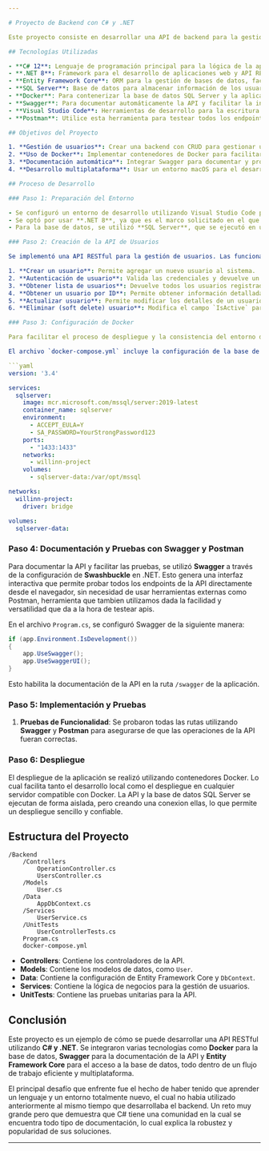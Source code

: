 ```yaml
---

# Proyecto de Backend con C# y .NET

Este proyecto consiste en desarrollar una API de backend para la gestión de usuarios, utilizando C# con .NET Core. Durante todo el desarrollo, integre nuevas tecnologías y herramientas como Docker, Swagger, y Entity Framework Core, para crear una api lo mas robusta, escalable y fácil de mantener.

## Tecnologías Utilizadas

- **C# 12**: Lenguaje de programación principal para la lógica de la aplicación.
- **.NET 8**: Framework para el desarrollo de aplicaciones web y API RESTful.
- **Entity Framework Core**: ORM para la gestión de bases de datos, facilitando la interacción con SQL Server.
- **SQL Server**: Base de datos para almacenar información de los usuarios y operaciones.
- **Docker**: Para contenerizar la base de datos SQL Server y la aplicación, facilitando el despliegue y desarrollo en diferentes entornos.
- **Swagger**: Para documentar automáticamente la API y facilitar la interacción con los endpoints.
- **Visual Studio Code**: Herramientas de desarrollo para la escritura de código y pruebas de la API.
- **Postman**: Utilice esta herramienta para testear todos los endpoints de la API.

## Objetivos del Proyecto

1. **Gestión de usuarios**: Crear una backend con CRUD para gestionar usuarios, incluyendo la creación, autenticación, obtención, actualización y eliminación suave (desactivar) de usuarios.
2. **Uso de Docker**: Implementar contenedores de Docker para facilitar el despliegue y la gestión de servicios como SQL Server.
3. **Documentación automática**: Integrar Swagger para documentar y probar los endpoints de manera sencilla, teniendo logs mucho mas extensos que permitieron entender cada error.
4. **Desarrollo multiplataforma**: Usar un entorno macOS para el desarrollo, aprovechando herramientas Visual Studio Code y tambien utilizar entornos linux mediante contenedores de Docker.

## Proceso de Desarrollo

### Paso 1: Preparación del Entorno

- Se configuró un entorno de desarrollo utilizando Visual Studio Code para el desarrollo de la API en C#.
- Se optó por usar **.NET 8**, ya que es el marco solicitado en el que debiamos hacer este proyecto.
- Para la base de datos, se utilizó **SQL Server**, que se ejecutó en un contenedor Docker, lo que me permitio configurar y desplegar con facilidad sin tener que instalar el servidor directamente en el sistema.

### Paso 2: Creación de la API de Usuarios

Se implementó una API RESTful para la gestión de usuarios. Las funcionalidades principales son:

1. **Crear un usuario**: Permite agregar un nuevo usuario al sistema.
2. **Autenticación de usuario**: Valida las credenciales y devuelve un token JWT para autenticar futuras solicitudes.
3. **Obtener lista de usuarios**: Devuelve todos los usuarios registrados.
4. **Obtener un usuario por ID**: Permite obtener información detallada de un usuario en particular.
5. **Actualizar usuario**: Permite modificar los detalles de un usuario.
6. **Eliminar (soft delete) usuario**: Modifica el campo `IsActive` para marcar al usuario como inactivo, en lugar de eliminarlo de la base de datos.

### Paso 3: Configuración de Docker

Para facilitar el proceso de despliegue y la consistencia del entorno de desarrollo, también asi para que, quien quiera, pueda clonar y levantar la API y Base de Datos desde su lado, se configuró **Docker** para ejecutar el contenedor de **SQL Server**. Esto permite que la base de datos se ejecute en un entorno aislado, sin interferir con el sistema operativo.

El archivo `docker-compose.yml` incluye la configuración de la base de datos SQL Server, lo que hace que sea sencillo ejecutar tanto la API como la base de datos desde Docker. Aquí un ejemplo del archivo:

```yaml
version: '3.4'

services:
  sqlserver:
    image: mcr.microsoft.com/mssql/server:2019-latest
    container_name: sqlserver
    environment:
      - ACCEPT_EULA=Y
      - SA_PASSWORD=YourStrongPassword123
    ports:
      - "1433:1433"
    networks:
      - willinn-project
    volumes:
      - sqlserver-data:/var/opt/mssql

networks:
  willinn-project:
    driver: bridge

volumes:
  sqlserver-data:
```

### Paso 4: Documentación y Pruebas con Swagger y Postman

Para documentar la API y facilitar las pruebas, se utilizó **Swagger** a través de la configuración de **Swashbuckle** en .NET. Esto genera una interfaz interactiva que permite probar todos los endpoints de la API directamente desde el navegador, sin necesidad de usar herramientas externas como Postman, herramienta que tambien utilizamos dada la facilidad y versatilidad que da a la hora de testear apis.

En el archivo `Program.cs`, se configuró Swagger de la siguiente manera:

```csharp
if (app.Environment.IsDevelopment())
{
    app.UseSwagger();
    app.UseSwaggerUI();
}
```

Esto habilita la documentación de la API en la ruta `/swagger` de la aplicación.

### Paso 5: Implementación y Pruebas

1. **Pruebas de Funcionalidad**: Se probaron todas las rutas utilizando **Swagger** y **Postman** para asegurarse de que las operaciones de la API fueran correctas.

### Paso 6: Despliegue

El despliegue de la aplicación se realizó utilizando contenedores Docker. Lo cual facilita tanto el desarrollo local como el despliegue en cualquier servidor compatible con Docker. La API y la base de datos SQL Server se ejecutan de forma aislada, pero creando una conexion ellas, lo que permite un despliegue sencillo y confiable.

## Estructura del Proyecto

```
/Backend
    /Controllers
        OperationController.cs
        UsersController.cs
    /Models
        User.cs
    /Data
        AppDbContext.cs
    /Services
        UserService.cs
    /UnitTests
        UserControllerTests.cs
    Program.cs
    docker-compose.yml
```

- **Controllers**: Contiene los controladores de la API.
- **Models**: Contiene los modelos de datos, como `User`.
- **Data**: Contiene la configuración de Entity Framework Core y `DbContext`.
- **Services**: Contiene la lógica de negocios para la gestión de usuarios.
- **UnitTests**: Contiene las pruebas unitarias para la API.

## Conclusión

Este proyecto es un ejemplo de cómo se puede desarrollar una API RESTful utilizando **C# y .NET**. Se integraron varias tecnologías como **Docker** para la base de datos, **Swagger** para la documentación de la API y **Entity Framework Core** para el acceso a la base de datos, todo dentro de un flujo de trabajo eficiente y multiplataforma.

El principal desafío que enfrente fue el hecho de haber tenido que aprender un lenguaje y un entorno totalmente nuevo, el cual no habia utilizado anteriormente al mismo tiempo que desarrollaba el backend. Un reto muy grande pero que demuestra que C# tiene una comunidad en la cual se encuentra todo tipo de documentación, lo cual explica la robustez y popularidad de sus soluciones.

---
```

